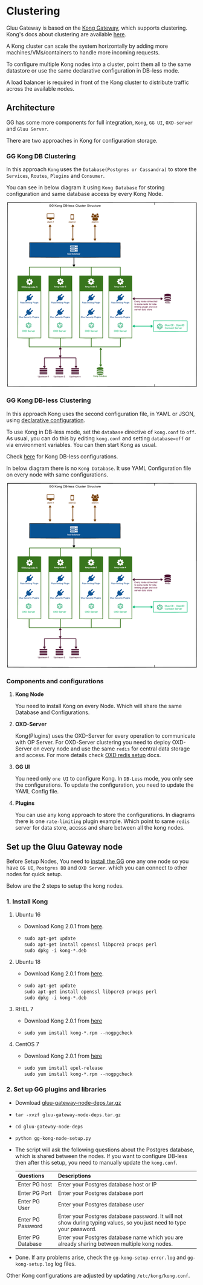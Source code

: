 # Clustering

Gluu Gateway is based on the [Kong Gateway](https://konghq.com/kong/), which supports clustering. Kong's docs about clustering are available [here](https://docs.konghq.com/2.0.x/clustering/).

A Kong cluster can scale the system horizontally by adding more machines/VMs/containers to handle more incoming requests.

To configure multiple Kong nodes into a cluster, point them all to the same datastore or use the same declarative configuration in DB-less mode.

A load balancer is required in front of the Kong cluster to distribute traffic across the available nodes.

## Architecture 

GG has some more components for full integration, `Kong`, `GG UI`, `OXD-server` and `Gluu Server`. 

There are two approaches in Kong for configuration storage.

### GG Kong DB Clustering
 
   In this approach `Kong` uses the `Database(Postgres or Cassandra)` to store the `Services`, `Routes`, `Plugins` and `Consumer`.
   
   You can see in below diagram it using `Kong Database` for storing configuration and same database access by every Kong Node.
   
   ![gg-cluster-db.png](img/gg-cluster-db.png)

### GG Kong DB-less Clustering

   In this approach Kong uses the second configuration file, in YAML or JSON, using [declarative configuration](https://docs.konghq.com/2.0.x/db-less-and-declarative-config/#what-is-declarative-configuration). 
   
   To use Kong in DB-less mode, set the `database` directive of `kong.conf` to `off`. As usual, you can do this by editing `kong.conf` and setting `database=off` or via environment variables. You can then start Kong as usual.
   
   Check [here](https://docs.konghq.com/2.0.x/db-less-and-declarative-config/) for Kong DB-less configurations.
   
   In below diagram there is no `Kong Database`. It use YAML Configuration file on every node with same configurations.
   
   ![gg-cluster-db-less.png](img/gg-cluster-db-less.png)

### Components and configurations 

1. **Kong Node**

     You need to install Kong on every Node. Which will share the same Database and Configurations.

2. **OXD-Server**

     Kong(Plugins) uses the OXD-Server for every operation to communicate with OP Server. For OXD-Server clustering you need to deploy OXD-Server on every node and use the same `redis` for central data storage and access. For more details check [OXD redis setup](https://gluu.org/docs/oxd/4.1/configuration/redis/) docs. 
     
3. **GG UI**

     You need only `one UI` to configure Kong. In `DB-Less` mode, you only see the configurations. To update the configuration, you need to update the YAML Config file.   

4. **Plugins**

     You can use any kong approach to store the configurations. In diagrams there is one `rate-limiting` plugin example. Which point to same `redis` server for data store, accsss and share between all the kong nodes.

## Set up the Gluu Gateway node

Before Setup Nodes, You need to [install the GG](installation.md) one any one node so you have `GG UI`, `Postgres DB` and `OXD Server`. which you can connect to other nodes for quick setup.

Below are the 2 steps to setup the kong nodes.

### 1. Install Kong

1. Ubuntu 16
    
      - Download Kong 2.0.1 from [here](https://bintray.com/kong/kong-deb/download_file?file_path=kong-2.0.1.xenial.amd64.deb).
      - 
        ```
        sudo apt-get update
        sudo apt-get install openssl libpcre3 procps perl
        sudo dpkg -i kong-*.deb
        ``` 
      
1. Ubuntu 18
    
      - Download Kong 2.0.1 from [here](https://bintray.com/kong/kong-deb/download_file?file_path=kong-2.0.1.bionic.amd64.deb).
      - 
        ```
        sudo apt-get update
        sudo apt-get install openssl libpcre3 procps perl
        sudo dpkg -i kong-*.deb
        ``` 

1. RHEL 7
  
      - Download Kong 2.0.1 from [here](https://bintray.com/kong/kong-rpm/download_file?file_path=rhel/7/kong-2.0.1.rhel7.amd64.rpm)
      - 
        ```
        sudo yum install kong-*.rpm --nogpgcheck
        ```

1. CentOS 7

      - Download Kong 2.0.1 from [here](https://bintray.com/kong/kong-rpm/download_file?file_path=centos/7/kong-2.0.1.el7.amd64.rpm)
      - 
        ```
        sudo yum install epel-release
        sudo yum install kong-*.rpm --nogpgcheck
        ```

### 2. Set up GG plugins and libraries

- Download [gluu-gateway-node-deps.tar.gz](https://github.com/GluuFederation/gluu-gateway-setup/blob/version_4.1/setup/gluu-gateway-node-deps.tar.gz)

- `tar -xvzf gluu-gateway-node-deps.tar.gz`

- `cd gluu-gateway-node-deps`

- `python gg-kong-node-setup.py`

- The script will ask the following questions about the Postgres database, which is shared between the nodes. If you want to configure DB-less then after this setup, you need to manually update the `kong.conf`.

    | Questions | Descriptions |
    |-----------|--------------|
    |Enter PG host|Enter your Postgres database host or IP|
    |Enter PG Port|Enter your Postgres database port|
    |Enter PG User|Enter your Postgres database user|
    |Enter PG Password|Enter your Postgres database password. It will not show during typing values, so you just need to type your password.|
    |Enter PG Database|Enter your Postgres database name which you are already sharing between multiple kong nodes.|
    
- Done. If any problems arise, check the `gg-kong-setup-error.log` and `gg-kong-setup.log` log files.

Other Kong configurations are adjusted by updating `/etc/kong/kong.conf`.

<!--
## Deploy Gluu-Gateway node as Docker container

Coming soon. 
-->
